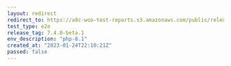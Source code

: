 ```yaml
---
layout: redirect
redirect_to: https://a8c-woo-test-reports.s3.amazonaws.com/public/release/7.4.0-beta.1/php-8.1/e2e/index.html
test_type: e2e
release_tag: 7.4.0-beta.1
env_description: "php-8.1"
created_at: "2023-01-24T22:10:21Z"
passed: false
---
```

